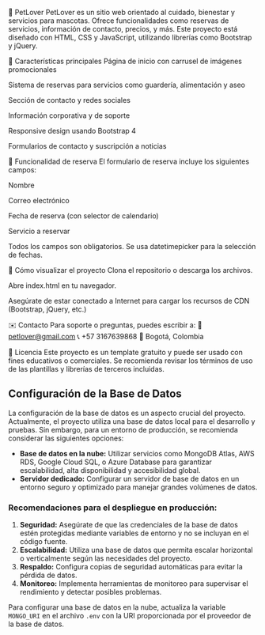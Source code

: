 🐾 PetLover
PetLover es un sitio web orientado al cuidado, bienestar y servicios para mascotas. Ofrece funcionalidades como reservas de servicios, información de contacto, precios, y más. Este proyecto está diseñado con HTML, CSS y JavaScript, utilizando librerías como Bootstrap y jQuery.

🚀 Características principales
Página de inicio con carrusel de imágenes promocionales

Sistema de reservas para servicios como guardería, alimentación y aseo

Sección de contacto y redes sociales

Información corporativa y de soporte

Responsive design usando Bootstrap 4

Formularios de contacto y suscripción a noticias


📅 Funcionalidad de reserva
El formulario de reserva incluye los siguientes campos:

Nombre

Correo electrónico

Fecha de reserva (con selector de calendario)

Servicio a reservar

Todos los campos son obligatorios. Se usa datetimepicker para la selección de fechas.

🧪 Cómo visualizar el proyecto
Clona el repositorio o descarga los archivos.

Abre index.html en tu navegador.

Asegúrate de estar conectado a Internet para cargar los recursos de CDN (Bootstrap, jQuery, etc.)

✉️ Contacto
Para soporte o preguntas, puedes escribir a:
📧 petlover@gmail.com
📞 +57 3167639868
📍 Bogotá, Colombia

📄 Licencia
Este proyecto es un template gratuito y puede ser usado con fines educativos o comerciales. Se recomienda revisar los términos de uso de las plantillas y librerías de terceros incluidas.


## Configuración de la Base de Datos

La configuración de la base de datos es un aspecto crucial del proyecto. Actualmente, el proyecto utiliza una base de datos local para el desarrollo y pruebas. Sin embargo, para un entorno de producción, se recomienda considerar las siguientes opciones:

- **Base de datos en la nube:** Utilizar servicios como MongoDB Atlas, AWS RDS, Google Cloud SQL, o Azure Database para garantizar escalabilidad, alta disponibilidad y accesibilidad global.
- **Servidor dedicado:** Configurar un servidor de base de datos en un entorno seguro y optimizado para manejar grandes volúmenes de datos.

### Recomendaciones para el despliegue en producción:
1. **Seguridad:** Asegúrate de que las credenciales de la base de datos estén protegidas mediante variables de entorno y no se incluyan en el código fuente.
2. **Escalabilidad:** Utiliza una base de datos que permita escalar horizontal o verticalmente según las necesidades del proyecto.
3. **Respaldo:** Configura copias de seguridad automáticas para evitar la pérdida de datos.
4. **Monitoreo:** Implementa herramientas de monitoreo para supervisar el rendimiento y detectar posibles problemas.

Para configurar una base de datos en la nube, actualiza la variable `MONGO_URI` en el archivo `.env` con la URI proporcionada por el proveedor de la base de datos.